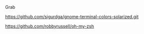 Grab

https://github.com/sigurdga/gnome-terminal-colors-solarized.git

https://github.com/robbyrussell/oh-my-zsh

